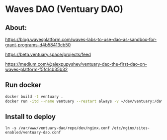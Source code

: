 # Waves DAO (Ventuary DAO)

## About:

https://blog.wavesplatform.com/waves-labs-to-use-dao-as-sandbox-for-grant-programs-d4b58413cb50

https://beta.ventuary.space/projects/feed

https://medium.com/@alexpupyshev/ventuary-dao-the-first-dao-on-waves-platform-f5fc1cb35b32




## Run docker

```sh
docker build -t ventuary .
docker run -itd --name ventuary --restart always -v ~/dev/ventuary:/data -p 5000:5000 ventuary
```


## Install to deploy

```
ln -s /var/www/ventuary-dao/repo/dev/nginx.conf /etc/nginx/sites-enabled/ventuary-dao.conf

```
